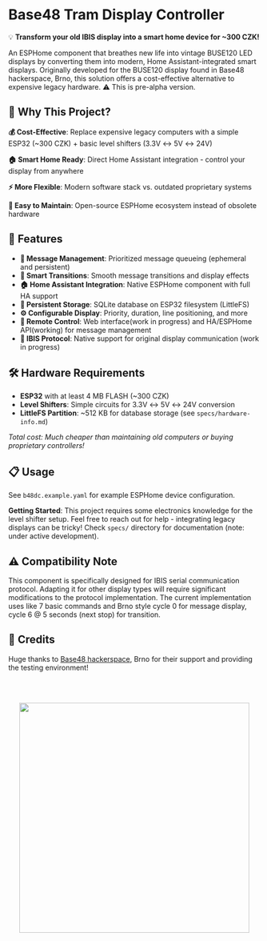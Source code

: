 # Base48 Tram Display Controller

💡 **Transform your old IBIS display into a smart home device for ~300 CZK!**

An ESPHome component that breathes new life into vintage BUSE120 LED displays by converting them into modern, Home Assistant-integrated smart displays. Originally developed for the BUSE120 display found in Base48 hackerspace, Brno, this solution offers a cost-effective alternative to expensive legacy hardware. ⚠️ This is pre-alpha version.

## 🚀 Why This Project?

**💰 Cost-Effective**: Replace expensive legacy computers with a simple ESP32 (~300 CZK) + basic level shifters (3.3V ↔ 5V ↔ 24V)

**🏠 Smart Home Ready**: Direct Home Assistant integration - control your display from anywhere

**⚡ More Flexible**: Modern software stack vs. outdated proprietary systems

**🔧 Easy to Maintain**: Open-source ESPHome ecosystem instead of obsolete hardware

## 🎯 Features

- **📨 Message Management**: Prioritized message queueing (ephemeral and persistent)
- **🔄 Smart Transitions**: Smooth message transitions and display effects  
- **🏠 Home Assistant Integration**: Native ESPHome component with full HA support
- **💾 Persistent Storage**: SQLite database on ESP32 filesystem (LittleFS)
- **⚙️ Configurable Display**: Priority, duration, line positioning, and more
- **📡 Remote Control**: Web interface(work in progress) and HA/ESPHome API(working) for message management
- **🔧 IBIS Protocol**: Native support for original display communication (work in progress)

## 🛠️ Hardware Requirements

- **ESP32** with at least 4 MB FLASH (~300 CZK)
- **Level Shifters**: Simple circuits for 3.3V ↔ 5V ↔ 24V conversion
- **LittleFS Partition**: ~512 KB for database storage (see `specs/hardware-info.md`)

*Total cost: Much cheaper than maintaining old computers or buying proprietary controllers!*

## 📋 Usage

See `b48dc.example.yaml` for example ESPHome device configuration.

**Getting Started**: This project requires some electronics knowledge for the level shifter setup. Feel free to reach out for help - integrating legacy displays can be tricky! Check `specs/` directory for documentation (note: under active development).

## ⚠️ Compatibility Note

This component is specifically designed for IBIS serial communication protocol. Adapting it for other display types will require significant modifications to the protocol implementation. The current implementation uses like 7 basic commands and Brno style cycle 0 for message display, cycle 6 @ 5 seconds (next stop) for transition.

## 🙏 Credits

Huge thanks to [Base48 hackerspace](https://base48.cz/), Brno for their support and providing the testing environment!

<br><br>
<p align="center">
<a href="https://base48.cz/" target="_blank">
  <img width="460px" src="https://raw.githubusercontent.com/hackerspace/logo/refs/heads/master/logo.png"></a>
</p>
